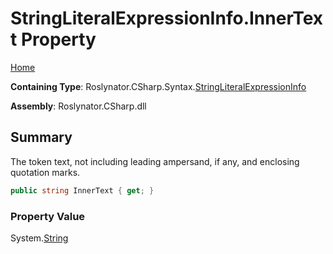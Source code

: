 # StringLiteralExpressionInfo\.InnerText Property

[Home](../../../../../README.md)

**Containing Type**: Roslynator\.CSharp\.Syntax\.[StringLiteralExpressionInfo](../README.md)

**Assembly**: Roslynator\.CSharp\.dll

## Summary

The token text, not including leading ampersand, if any, and enclosing quotation marks\.

```csharp
public string InnerText { get; }
```

### Property Value

System\.[String](https://docs.microsoft.com/en-us/dotnet/api/system.string)


